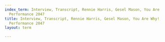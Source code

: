 ```yaml
---
index_term: Interview, Transcript, Rennie Harris, Gesel Mason, You Are Why!, No Boundaries
  Performance 2047
title: Interview, Transcript, Rennie Harris, Gesel Mason, You Are Why!, No Boundaries
  Performance 2047
layout: term

---
```


